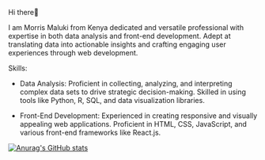 Hi there👋 

I am Morris Maluki from Kenya dedicated and versatile professional with expertise in both data analysis and front-end development. Adept at translating data into actionable insights and crafting engaging user experiences through web development.

Skills:

- Data Analysis: Proficient in collecting, analyzing, and interpreting complex data sets to drive strategic decision-making. Skilled in using tools like Python, R, SQL, and data visualization libraries.
  
- Front-End Development: Experienced in creating responsive and visually appealing web applications. Proficient in HTML, CSS, JavaScript, and various front-end frameworks like React.js.
  
[![Anurag's GitHub stats](https://github-readme-stats.vercel.app/api?username=Maluki04)](https://github.com/anuraghazra/github-readme-stats)
